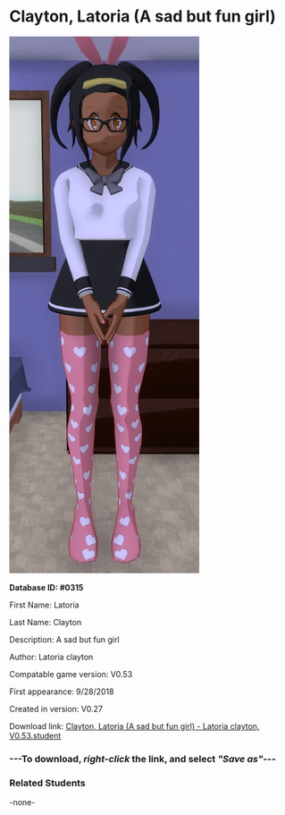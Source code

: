 # Clayton, Latoria (A sad but fun girl)

<img src="../../Files/Images/Clayton, Latoria (A sad but fun girl).png" title="Clayton, Latoria (A sad but fun girl) - Latoria clayton, V0.53">

**Database ID: #0315**

First Name: Latoria

Last Name: Clayton

Description: A sad but fun girl

Author: Latoria clayton

Compatable game version: V0.53

First appearance: 9/28/2018

Created in version: V0.27

Download link: <a href="https://raw.githubusercontent.com/Arbiter1223/Daigaku-Gurashi-Custom-Students/master/Files/Student%20Files/Clayton%2C%20Latoria%20(A%20sad%20but%20fun%20girl)%20-%20Latoria%20clayton%2C%20V0.53.student">Clayton, Latoria (A sad but fun girl) - Latoria clayton, V0.53.student</a>

### ---**To download, _right-click_ the link, and select _"Save as"_**---

### Related Students

-none-
